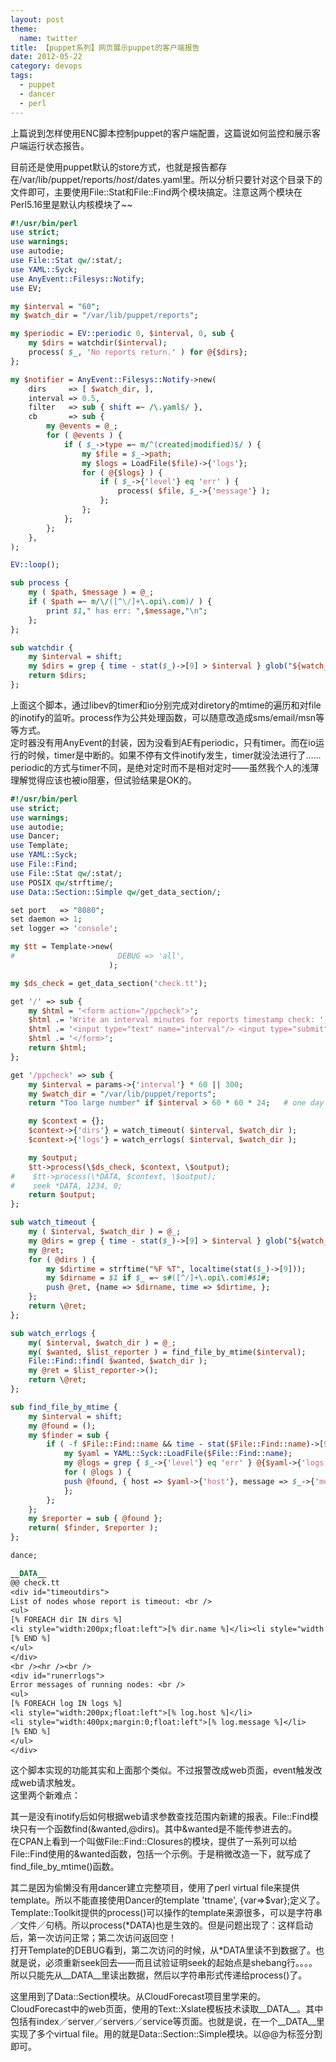 ```yaml
---
layout: post
theme:
  name: twitter
title: 【puppet系列】网页展示puppet的客户端报告
date: 2012-05-22
category: devops
tags:
  - puppet
  - dancer
  - perl
---
```


上篇说到怎样使用ENC脚本控制puppet的客户端配置，这篇说如何监控和展示客户端运行状态报告。

目前还是使用puppet默认的store方式，也就是报告都存在/var/lib/puppet/reports/$host/$dates.yaml里。所以分析只要针对这个目录下的文件即可，主要使用File::Stat和File::Find两个模块搞定。注意这两个模块在Perl5.16里是默认内核模块了~~

```perl
#!/usr/bin/perl
use strict;
use warnings;
use autodie;
use File::Stat qw/:stat/;
use YAML::Syck;
use AnyEvent::Filesys::Notify;
use EV;

my $interval = "60";
my $watch_dir = "/var/lib/puppet/reports";

my $periodic = EV::periodic 0, $interval, 0, sub {
    my $dirs = watchdir($interval);
    process( $_, 'No reports return.' ) for @{$dirs};
};

my $notifier = AnyEvent::Filesys::Notify->new(
    dirs     => [ $watch_dir, ],
    interval => 0.5,
    filter   => sub { shift =~ /\.yaml$/ },
    cb       => sub {
        my @events = @_;
        for ( @events ) {
            if ( $_->type =~ m/^(created|modified)$/ ) {
                my $file = $_->path;
                my $logs = LoadFile($file)->{'logs'};
                for ( @{$logs} ) {
                    if ( $_->{'level'} eq 'err' ) {
                        process( $file, $_->{'message'} );
                    };
                };
            };
        };
    },
);

EV::loop();

sub process {
    my ( $path, $message ) = @_;
    if ( $path =~ m/\/([^\/]+\.opi\.com)/ ) {
        print $1," has err: ",$message,"\n";
    };
};

sub watchdir {
    my $interval = shift;
    my $dirs = grep { time - stat($_)->[9] > $interval } glob("${watch_dir}/*");
    return $dirs;
};

```
上面这个脚本，通过libev的timer和io分别完成对diretory的mtime的遍历和对file的inotify的监听。process作为公共处理函数，可以随意改造成sms/email/msn等等方式。    
定时器没有用AnyEvent的封装，因为没看到AE有periodic，只有timer。而在io运行的时候，timer是中断的。如果不停有文件inotify发生，timer就没法进行了……periodic的方式与timer不同，是绝对定时而不是相对定时——虽然我个人的浅薄理解觉得应该也被io阻塞，但试验结果是OK的。

```perl
#!/usr/bin/perl
use strict;
use warnings;
use autodie;
use Dancer;
use Template;
use YAML::Syck;
use File::Find;
use File::Stat qw/:stat/;
use POSIX qw/strftime/;
use Data::Section::Simple qw/get_data_section/;

set port   => "8080";
set daemon => 1;
set logger => 'console';

my $tt = Template->new(
#                       DEBUG => 'all',
                      );

my $ds_check = get_data_section('check.tt');

get '/' => sub {
    my $html = '<form action="/ppcheck">';
    $html .= 'Write an interval minutes for reports timestamp check: ';
    $html .= '<input type="text" name="interval"/> <input type="submit" value="submit" />';
    $html .= '</form>';
    return $html;
};

get '/ppcheck' => sub {
    my $interval = params->{'interval'} * 60 || 300;
    my $watch_dir = "/var/lib/puppet/reports";
    return "Too large number" if $interval > 60 * 60 * 24;   # one day

    my $context = {};
    $context->{'dirs'} = watch_timeout( $interval, $watch_dir );
    $context->{'logs'} = watch_errlogs( $interval, $watch_dir );

    my $output;
    $tt->process(\$ds_check, $context, \$output);
#    $tt->process(\*DATA, $context, \$output);
#    seek *DATA, 1234, 0;
    return $output;
};

sub watch_timeout {
    my ( $interval, $watch_dir ) = @_;
    my @dirs = grep { time - stat($_)->[9] > $interval } glob("${watch_dir}/*");
    my @ret;
    for ( @dirs ) {
        my $dirtime = strftime("%F %T", localtime(stat($_)->[9]));
        my $dirname = $1 if $_ =~ s#([^/]+\.opi\.com)#$1#;
        push @ret, {name => $dirname, time => $dirtime, };
    };
    return \@ret;
};

sub watch_errlogs {
    my( $interval, $watch_dir ) = @_;
    my( $wanted, $list_reporter ) = find_file_by_mtime($interval);
    File::Find::find( $wanted, $watch_dir );
    my @ret = $list_reporter->();
    return \@ret;
};

sub find_file_by_mtime {
    my $interval = shift;
    my @found = ();
    my $finder = sub {
        if ( -f $File::Find::name && time - stat($File::Find::name)->[9] < $interval ) {
            my $yaml = YAML::Syck::LoadFile($File::Find::name);
            my @logs = grep { $_->{'level'} eq 'err' } @{$yaml->{'logs'}};
            for ( @logs ) {
            push @found, { host => $yaml->{'host'}, message => $_->{'message'}, };
            };
        };
    };
    my $reporter = sub { @found };
    return( $finder, $reporter );
};

dance;

__DATA__
@@ check.tt
<div id="timeoutdirs">
List of nodes whose report is timeout: <br />
<ul>
[% FOREACH dir IN dirs %]
<li style="width:200px;float:left">[% dir.name %]</li><li style="width:200px;margin:0;float:left">[% dir.time %]</li>
[% END %]
</ul>
</div>
<br /><hr /><br />
<div id="runerrlogs">
Error messages of running nodes: <br />
<ul>
[% FOREACH log IN logs %]
<li style="width:200px;float:left">[% log.host %]</li>
<li style="width:400px;margin:0;float:left">[% log.message %]</li>
[% END %]
</ul>
</div>
```
这个脚本实现的功能其实和上面那个类似。不过报警改成web页面，event触发改成web请求触发。    
这里两个新难点：

其一是没有inotify后如何根据web请求参数查找范围内新建的报表。File::Find模块只有一个函数find(\&wanted,@dirs)。其中&wanted是不能传参进去的。    
在CPAN上看到一个叫做File::Find::Closures的模块，提供了一系列可以给File::Find使用的&wanted函数，包括一个示例。于是稍微改造一下，就写成了find_file_by_mtime()函数。

其二是因为偷懒没有用dancer建立完整项目，使用了perl virtual file来提供template。所以不能直接使用Dancer的template 'ttname', {var=>\$var};定义了。    
Template::Toolkit提供的process()可以操作的template来源很多，可以是字符串／文件／句柄。所以process(\*DATA)也是生效的。但是问题出现了：这样启动后，第一次访问正常；第二次访问返回空！    
打开Template的DEBUG看到，第二次访问的时候，从*DATA里读不到数据了。也就是说，必须重新seek回去——而且试验证明seek的起始点是shebang行。。。。    
所以只能先从__DATA__里读出数据，然后以字符串形式传递给process()了。    

这里用到了Data::Section模块。从CloudForecast项目里学来的。CloudForecast中的web页面，使用的Text::Xslate模板技术读取__DATA__。其中包括有index／server／servers／service等页面。也就是说，在一个__DATA__里实现了多个virtual file。用的就是Data::Section::Simple模块。以@@为标签分割即可。

